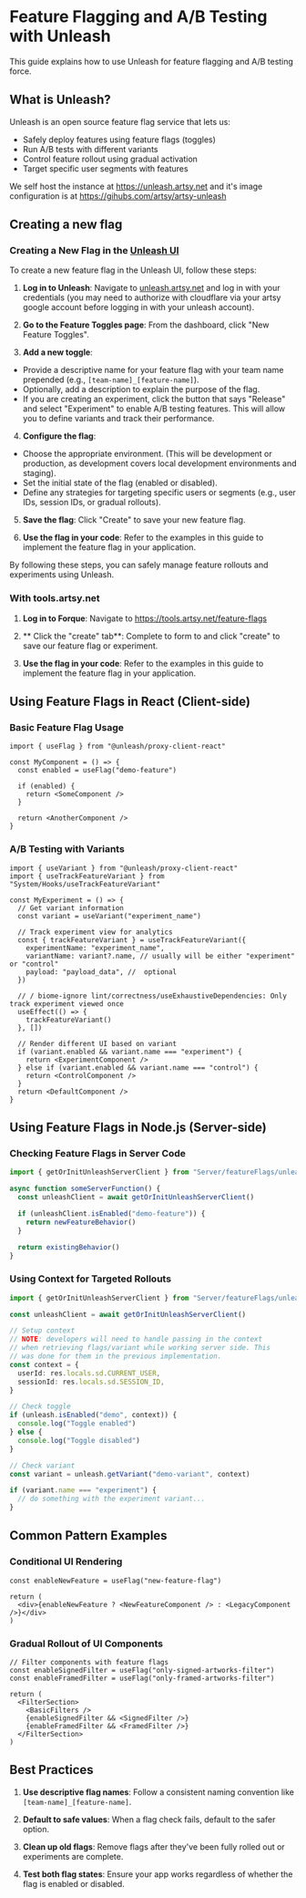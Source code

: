 # Feature Flagging and A/B Testing with Unleash

This guide explains how to use Unleash for feature flagging and A/B testing force.

## What is Unleash?

Unleash is an open source feature flag service that lets us:

- Safely deploy features using feature flags (toggles)
- Run A/B tests with different variants
- Control feature rollout using gradual activation
- Target specific user segments with features

We self host the instance at https://unleash.artsy.net and it's image configuration is at https://gihubs.com/artsy/artsy-unleash

## Creating a new flag

### Creating a New Flag in the [Unleash UI](https://unleash.artsy.net)

To create a new feature flag in the Unleash UI, follow these steps:

1. **Log in to Unleash**: Navigate to [unleash.artsy.net](https://unleash.artsy.net) and log in with your credentials (you may need to authorize with cloudflare via your artsy google account before logging in with your unleash account).

2. **Go to the Feature Toggles page**: From the dashboard, click "New Feature Toggles".

3. **Add a new toggle**:

- Provide a descriptive name for your feature flag with your team name prepended (e.g., `[team-name]_[feature-name]`).
- Optionally, add a description to explain the purpose of the flag.
- If you are creating an experiment, click the button that says "Release" and select "Experiment" to enable A/B testing features. This will allow you to define variants and track their performance.

4. **Configure the flag**:

- Choose the appropriate environment. (This will be development or production, as development covers local development environments and staging).
- Set the initial state of the flag (enabled or disabled).
- Define any strategies for targeting specific users or segments (e.g., user IDs, session IDs, or gradual rollouts).

5. **Save the flag**: Click "Create" to save your new feature flag.

6. **Use the flag in your code**: Refer to the examples in this guide to implement the feature flag in your application.

By following these steps, you can safely manage feature rollouts and experiments using Unleash.

### With tools.artsy.net

1. **Log in to Forque**: Navigate to https://tools.artsy.net/feature-flags

2. ** Click the "create" tab**: Complete to form to and click "create" to save our feature flag or experiment.

3. **Use the flag in your code**: Refer to the examples in this guide to implement the feature flag in your application.

## Using Feature Flags in React (Client-side)

### Basic Feature Flag Usage

```tsx
import { useFlag } from "@unleash/proxy-client-react"

const MyComponent = () => {
  const enabled = useFlag("demo-feature")

  if (enabled) {
    return <SomeComponent />
  }

  return <AnotherComponent />
}
```

### A/B Testing with Variants

```tsx
import { useVariant } from "@unleash/proxy-client-react"
import { useTrackFeatureVariant } from "System/Hooks/useTrackFeatureVariant"

const MyExperiment = () => {
  // Get variant information
  const variant = useVariant("experiment_name")

  // Track experiment view for analytics
  const { trackFeatureVariant } = useTrackFeatureVariant({
    experimentName: "experiment_name",
    variantName: variant?.name, // usually will be either "experiment" or "control"
    payload: "payload_data", //  optional
  })

  // / biome-ignore lint/correctness/useExhaustiveDependencies: Only track experiment viewed once
  useEffect(() => {
    trackFeatureVariant()
  }, [])

  // Render different UI based on variant
  if (variant.enabled && variant.name === "experiment") {
    return <ExperimentComponent />
  } else if (variant.enabled && variant.name === "control") {
    return <ControlComponent />
  }
  return <DefaultComponent />
}
```

## Using Feature Flags in Node.js (Server-side)

### Checking Feature Flags in Server Code

```typescript
import { getOrInitUnleashServerClient } from "Server/featureFlags/unleashHelpers"

async function someServerFunction() {
  const unleashClient = await getOrInitUnleashServerClient()

  if (unleashClient.isEnabled("demo-feature")) {
    return newFeatureBehavior()
  }

  return existingBehavior()
}
```

### Using Context for Targeted Rollouts

```typescript
import { getOrInitUnleashServerClient } from "Server/featureFlags/unleashHelpers"

const unleashClient = await getOrInitUnleashServerClient()

// Setup context
// NOTE: developers will need to handle passing in the context
// when retrieving flags/variant while working server side. This
// was done for them in the previous implementation.
const context = {
  userId: res.locals.sd.CURRENT_USER,
  sessionId: res.locals.sd.SESSION_ID,
}

// Check toggle
if (unleash.isEnabled("demo", context)) {
  console.log("Toggle enabled")
} else {
  console.log("Toggle disabled")
}

// Check variant
const variant = unleash.getVariant("demo-variant", context)

if (variant.name === "experiment") {
  // do something with the experiment variant...
}
```

## Common Pattern Examples

### Conditional UI Rendering

```tsx
const enableNewFeature = useFlag("new-feature-flag")

return (
  <div>{enableNewFeature ? <NewFeatureComponent /> : <LegacyComponent />}</div>
)
```

### Gradual Rollout of UI Components

```tsx
// Filter components with feature flags
const enableSignedFilter = useFlag("only-signed-artworks-filter")
const enableFramedFilter = useFlag("only-framed-artworks-filter")

return (
  <FilterSection>
    <BasicFilters />
    {enableSignedFilter && <SignedFilter />}
    {enableFramedFilter && <FramedFilter />}
  </FilterSection>
)
```

## Best Practices

1. **Use descriptive flag names**: Follow a consistent naming convention like `[team-name]_[feature-name]`.

2. **Default to safe values**: When a flag check fails, default to the safer option.

3. **Clean up old flags**: Remove flags after they've been fully rolled out or experiments are complete.

4. **Test both flag states**: Ensure your app works regardless of whether the flag is enabled or disabled.
